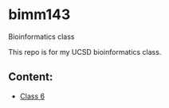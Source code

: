# bimm143
Bioinformatics class

This repo is for my UCSD bioinformatics class.

## Content: 
- [Class 6](https://github.com/shseradj/bimm143/tree/deb0e00d4ab96032def274b5a441ff6374794f55/class06)
